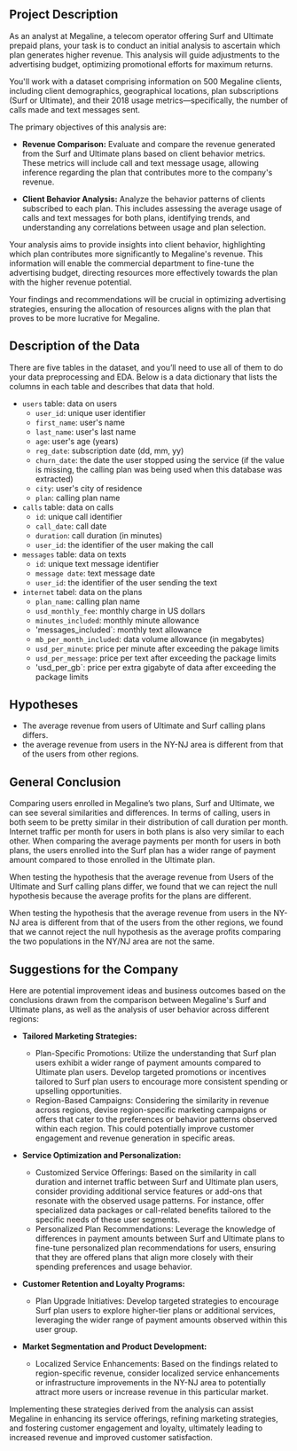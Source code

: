 ## Project Description

As an analyst at Megaline, a telecom operator offering Surf and Ultimate prepaid plans, your task is to conduct an initial analysis to ascertain which plan generates higher revenue. This analysis will guide adjustments to the advertising budget, optimizing promotional efforts for maximum returns.

You'll work with a dataset comprising information on 500 Megaline clients, including client demographics, geographical locations, plan subscriptions (Surf or Ultimate), and their 2018 usage metrics—specifically, the number of calls made and text messages sent.

The primary objectives of this analysis are:

- **Revenue Comparison:** Evaluate and compare the revenue generated from the Surf and Ultimate plans based on client behavior metrics. These metrics will include call and text message usage, allowing inference regarding the plan that contributes more to the company's revenue.

- **Client Behavior Analysis:** Analyze the behavior patterns of clients subscribed to each plan. This includes assessing the average usage of calls and text messages for both plans, identifying trends, and understanding any correlations between usage and plan selection.

Your analysis aims to provide insights into client behavior, highlighting which plan contributes more significantly to Megaline's revenue. This information will enable the commercial department to fine-tune the advertising budget, directing resources more effectively towards the plan with the higher revenue potential.

Your findings and recommendations will be crucial in optimizing advertising strategies, ensuring the allocation of resources aligns with the plan that proves to be more lucrative for Megaline.

## Description of the Data

There are five tables in the dataset, and you’ll need to use all of them to do your data preprocessing and EDA. Below is a data dictionary that lists the columns in each table and describes that data that hold.
- `users` table: data on users
  - `user_id`: unique user identifier
  - `first_name`: user's name
  - `last_name`: user's last name
  - `age`: user's age (years)
  - `reg_date`: subscription date (dd, mm, yy)
  - `churn_date`: the date the user stopped using the service (if the value is missing, the calling plan was being used when this database was extracted)
  - `city`: user's city of residence
  - `plan`: calling plan name
- `calls` table: data on calls
  - `id`: unique call identifier
  - `call_date`: call date
  - `duration`: call duration (in minutes)
  - `user_id`: the identifier of the user making the call
- `messages` table: data on texts
  - `id`: unique text message identifier
  - `message date`: text message date
  - `user_id`: the identifier of the user sending the text
- `internet` tabel: data on the plans
  - `plan_name`: calling plan name
  - `usd_monthly_fee`: monthly charge in US dollars
  - `minutes_included`: monthly minute allowance
  - 'messages_included`: monthly text allowance
  - `mb_per_month_included`: data volume allowance (in megabytes)
  - `usd_per_minute`: price per minute after exceeding the pakage limits
  - `usd_per_message`: price per text after exceeding the package limits
  - 'usd_per_gb`: price per extra gigabyte of data after exceeding the package limits

## Hypotheses

- The average revenue from users of Ultimate and Surf calling plans differs.
- the average revenue from users in the NY-NJ area is different from that of the users from other regions.

## General Conclusion

Comparing users enrolled in Megaline’s two plans, Surf and Ultimate, we can see several similarities and differences. In terms of calling, users in both seem to be pretty similar in their distribution of call duration per month. Internet traffic per month for users in both plans is also very similar to each other. When comparing the average payments per month for users in both plans, the users enrolled into the Surf plan has a wider range of payment amount compared to those enrolled in the Ultimate plan.

When testing the hypothesis that the average revenue from Users of the Ultimate and Surf calling plans differ, we found that we can reject the null hypothesis because the average profits for the plans are different.

When testing the hypothesis that the average revenue from users in the NY-NJ area is different from that of the users from the other regions, we found that we cannot reject the null hypothesis as the average profits comparing the two populations in the NY/NJ area are not the same.

## Suggestions for the Company

Here are potential improvement ideas and business outcomes based on the conclusions drawn from the comparison between Megaline's Surf and Ultimate plans, as well as the analysis of user behavior across different regions:

- **Tailored Marketing Strategies:**
  - Plan-Specific Promotions: Utilize the understanding that Surf plan users exhibit a wider range of payment amounts compared to Ultimate plan users. Develop targeted promotions or incentives tailored to Surf plan users to encourage more consistent spending or upselling opportunities.
  - Region-Based Campaigns: Considering the similarity in revenue across regions, devise region-specific marketing campaigns or offers that cater to the preferences or behavior patterns observed within each region. This could potentially improve customer engagement and revenue generation in specific areas.

- **Service Optimization and Personalization:**
  - Customized Service Offerings: Based on the similarity in call duration and internet traffic between Surf and Ultimate plan users, consider providing additional service features or add-ons that resonate with the observed usage patterns. For instance, offer specialized data packages or call-related benefits tailored to the specific needs of these user segments.
  - Personalized Plan Recommendations: Leverage the knowledge of differences in payment amounts between Surf and Ultimate plans to fine-tune personalized plan recommendations for users, ensuring that they are offered plans that align more closely with their spending preferences and usage behavior.

- **Customer Retention and Loyalty Programs:**
  - Plan Upgrade Initiatives: Develop targeted strategies to encourage Surf plan users to explore higher-tier plans or additional services, leveraging the wider range of payment amounts observed within this user group.

- **Market Segmentation and Product Development:**
  - Localized Service Enhancements: Based on the findings related to region-specific revenue, consider localized service enhancements or infrastructure improvements in the NY-NJ area to potentially attract more users or increase revenue in this particular market.

Implementing these strategies derived from the analysis can assist Megaline in enhancing its service offerings, refining marketing strategies, and fostering customer engagement and loyalty, ultimately leading to increased revenue and improved customer satisfaction.
